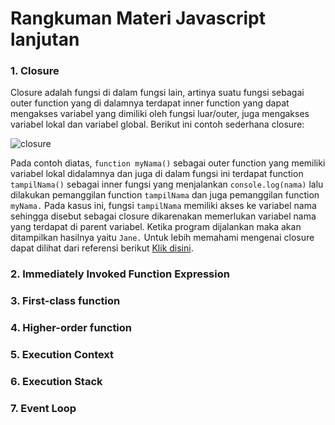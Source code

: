 # Rangkuman Materi Javascript lanjutan

### 1. Closure
Closure adalah fungsi di dalam fungsi lain, artinya suatu fungsi sebagai outer function yang di dalamnya terdapat inner function yang dapat mengakses variabel yang dimiliki oleh fungsi luar/outer, juga mengakses variabel lokal dan variabel global. Berikut ini contoh sederhana closure:

![closure](https://user-images.githubusercontent.com/104087436/193445605-5112430d-4e75-4945-835b-54bcad150e54.png)

Pada contoh diatas, `function myNama()` sebagai outer function yang memiliki variabel lokal didalamnya dan juga di dalam fungsi ini terdapat function `tampilNama()` sebagai inner fungsi yang menjalankan `console.log(nama)` lalu dilakukan pemanggilan function `tampilNama` dan juga pemanggilan function `myNama.` Pada kasus ini, fungsi `tampilNama` memiliki akses ke variabel nama sehingga disebut sebagai closure dikarenakan memerlukan variabel nama yang terdapat di parent variabel. Ketika program dijalankan maka akan ditampilkan hasilnya yaitu `Jane.`
Untuk lebih memahami mengenai closure dapat dilihat dari referensi berikut [Klik disini](https://developer.mozilla.org/en-US/docs/Web/JavaScript/Closures).

### 2. Immediately Invoked Function Expression

### 3. First-class function

### 4. Higher-order function

### 5. Execution Context

### 6. Execution Stack

### 7.  Event Loop
